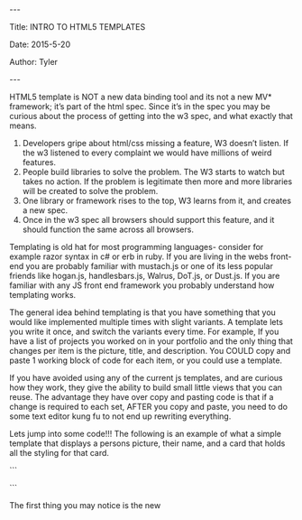 \-\-\-

Title: INTRO TO HTML5 TEMPLATES

Date: 2015\-5\-20

Author: Tyler

\-\-\-

HTML5 template is NOT a new data binding tool and its not a new MV\* framework; it’s part of the html spec\. Since it’s in the spec you may be curious about the process of getting into the w3 spec, and what exactly that means\.

1. Developers gripe about html/css missing a feature, W3 doesn’t listen\. If the w3 listened to every complaint we would have millions of weird features\.
2. People build libraries to solve the problem\. The W3 starts to watch but takes no action\. If the problem is legitimate then more and more libraries will be created to solve the problem\.
3. One library or framework rises to the top, W3 learns from it, and creates a new spec\.
4. Once in the w3 spec all browsers should support this feature, and it should function the same across all browsers\.

Templating is old hat for most programming languages\- consider for example razor syntax in c\# or erb in ruby\. If you are living in the webs front\-end you are probably familiar with mustach\.js or one of its less popular friends like hogan\.js, handlesbars\.js, Walrus, DoT\.js, or Dust\.js\. If you are familiar with any JS front end framework you probably understand how templating works\.

The general idea behind templating is that you have something that you would like implemented multiple times with slight variants\. A template lets you write it once, and switch the variants every time\. For example, If you have a list of projects you worked on in your portfolio and the only thing that changes per item is the picture, title, and description\. You COULD copy and paste 1 working block of code for each item, or you could use a template\.

If you have avoided using any of the current js templates, and are curious how they work, they give the ability to build small little views that you can reuse\. The advantage they have over copy and pasting code is that if a change is required to each set, AFTER you copy and paste, you need to do some text editor kung fu to not end up rewriting everything\.

Lets jump into some code\!\!\! The following is an example of what a simple template that displays a persons picture, their name, and a card that holds all the styling for that card\.

\`\`\`

<template id='profileCardTemplate'>

    <div class='profileCard'>

       <img src=”” alt='Profile Image'>

       <h4 class='personName'></div>

    </div>

</template>

\`\`\`

The first thing you may notice is the new <template> tag is now syntactically accurate\. Templates can be placed anywhere in , or , and will not render until called upon by javascript\. This also means that whatever is in this section won’t load/run until its called upon\.

In order to instantiate a template you need to activate it from javascript\. The easiest way to do so is by replicating the code and appending it to your dom

 \`\`\`

var profileCard = document\.querySelector\('\#profileCardTemplate'\);

profileCard\.content\.querySelector\('img'\)\.src = 'profilePicture\.jpg';

var clone = document\.importNode\(profileCard\.content, true\);

document\.body\.appendChild\(clone\);

\`\`\`

There are a ton of great features in templates, but there are two I would like to call out:

1. It encourages lazy loading of not just heavy assets like a list of user profile pictures, but also the dom elements associated to said list\. The way it does this is by not adding the item to the DOM until after its instantiated\. So if you javascript doesn’t run until the page is loaded, you have easily built a lazy loading\.
2. Another thing to consider with html5 templates is that script tags nested inside these templates will not run until are instantiated\. In the following example the console\.log will only occur when the link is clicked

\`\`\`

<a onclick="generateTemplate\(\)">DO IT\!\!\!</a>

<script>

   var generateTemplate = function\(\)\{

      var content= document\.querySelector\('template'\)\.content;

      var clone = document\.importNode\(content, true\);

      document\.body\.appendChild\(clone\);

   \}

</script>

<template>

  <script> console\.log\("woot woot"\);</script>

</template>

\`\`\`

With any new addition to the front end web designers tool belt, one needs to be wary of the browser support\. As you can see from Can I Use its pretty great for our lovely friend IE\.

If your project needs to support, I\.E\. there are shims and polyfils available, so coupled with modernizr you should be able to build a production app with html5 templates\.

As the HTML5 Spec continues to grow there are tons of cool features that get added every release\. HTML5 templates are one of my favorite I have seen in a while, and I encourage everyone tool look into them\. If possible, make your page a little lighter and pull out a javascript library\!

